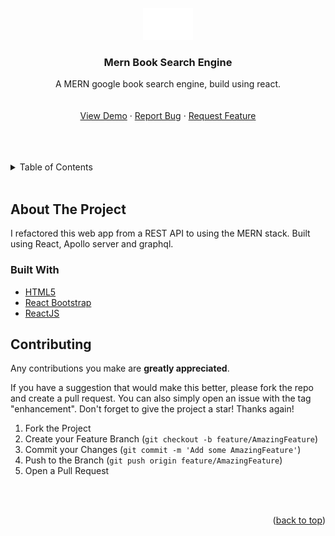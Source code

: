 <!-- https://github.com/othneildrew/Best-README-Template -->

<div id="top"></div>

<!-- PROJECT LOGO -->
<br />
<div align="center">
  <a href="https://github.com/GarrettLockhart/mern-search-engine">
    <img src="./assets/img/logorec.png" alt="Logo" width="80">
  </a>

<h3 align="center">Mern Book Search Engine</h3>

  <p align="center">
    A MERN google book search engine, build using react.
    <br />
    <br />
    <br />
    <a href="https://garrettlockhart.github.io/react-dev-portfolio/#projects">View Demo</a>
    ·
    <a href="https://github.com/GarrettLockhart/react-dev-portfolio/issues">Report Bug</a>
    ·
    <a href="https://github.com/GarrettLockhart/react-dev-portfolio/issues">Request Feature</a>
  </p>
</div>
<br />
<br />
<br />

<!-- TABLE OF CONTENTS -->
<details>
  <summary>Table of Contents</summary>
  <ol>
    <li>
      <a href="#about-the-project">About The Project</a>
        <li><a href="#built-with">Built With</a></li>
    </li>
    <li><a href="#live-site">Live Site</a></li>
  </ol>
</details>
<br />

<!-- ABOUT THE PROJECT -->

## About The Project

I refactored this web app from a REST API to using the MERN stack. Built using React, Apollo server and graphql.

### Built With

- [HTML5](https://developer.mozilla.org/en-US/docs/Web/HTML)
- [React Bootstrap](https://react-bootstrap.github.io/)
- [ReactJS](https://reactjs.org/)

<!-- CONTRIBUTING -->

## Contributing

Any contributions you make are **greatly appreciated**.

If you have a suggestion that would make this better, please fork the repo and create a pull request. You can also simply open an issue with the tag "enhancement".
Don't forget to give the project a star! Thanks again!

1. Fork the Project
2. Create your Feature Branch (`git checkout -b feature/AmazingFeature`)
3. Commit your Changes (`git commit -m 'Add some AmazingFeature'`)
4. Push to the Branch (`git push origin feature/AmazingFeature`)
5. Open a Pull Request

<!-- CONTACT -->

<br />
<br />

<p align="right">(<a href="#top">back to top</a>)</p>
